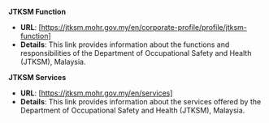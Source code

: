 **JTKSM Function**
  - **URL**: [https://jtksm.mohr.gov.my/en/corporate-profile/profile/jtksm-function]
  - **Details**: This link provides information about the functions and responsibilities of the Department of Occupational Safety and Health (JTKSM), Malaysia.

**JTKSM Services**
  - **URL**: [https://jtksm.mohr.gov.my/en/services]
  - **Details**: This link provides information about the services offered by the Department of Occupational Safety and Health (JTKSM), Malaysia.
